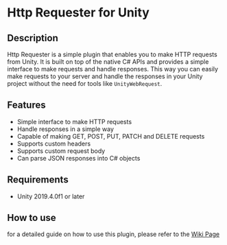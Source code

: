 # Http Requester for Unity
## Description
Http Requester is a simple plugin that enables you to make HTTP requests from Unity. 
It is built on top of the native C# APIs and provides a simple interface to make 
requests and handle responses.
This way you can easily make requests to your server and handle the responses in 
your Unity project without the need for tools like `UnityWebRequest`.

## Features
- Simple interface to make HTTP requests
- Handle responses in a simple way
- Capable of making GET, POST, PUT, PATCH and DELETE requests
- Supports custom headers
- Supports custom request body
- Can parse JSON responses into C# objects

## Requirements
- Unity 2019.4.0f1 or later

## How to use
 for a detailed guide on how to use this plugin, please refer to the [Wiki Page](https://powerpush.notion.site/Http-Requester-babc6fa426274f10a790e448b2ab2a8a#e0a012d4b3c74e28a94604a6bec9f561)

